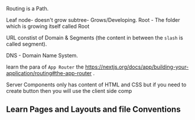 Routing is a Path.

Leaf node- doesn't grow
subtree- Grows/Developing.
Root - The folder which is growing itself called Root

URL constist of Domain & Segments (the content in between the `slash` is called segment).

DNS - Domain Name System.

learn the para of `App Router` the https://nextjs.org/docs/app/building-your-application/routing#the-app-router . 


Server Components only has content of HTML and CSS but if you need to create button then you will use the client side comp


## Learn Pages and Layouts and file Conventions